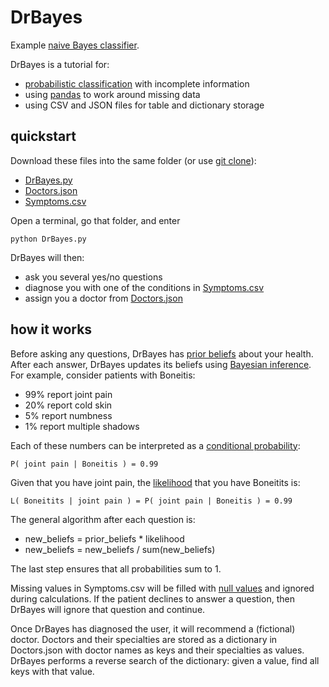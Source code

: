 # DrBayes

Example [naive Bayes classifier](https://en.wikipedia.org/wiki/Naive_Bayes_classifier).

DrBayes is a tutorial for:

- [probabilistic classification](https://en.wikipedia.org/wiki/Probabilistic_classification) with incomplete information
- using [pandas](http://pandas.pydata.org/) to work around missing data
- using CSV and JSON files for table and dictionary storage

## quickstart

Download these files into the same folder (or use [git clone](https://git-scm.com/book/en/v2/Git-Basics-Getting-a-Git-Repository)):

- [DrBayes.py](https://github.com/samkennerly/DrBayes/blob/master/DrBayes.py)
- [Doctors.json](https://github.com/samkennerly/DrBayes/blob/master/Doctors.json)
- [Symptoms.csv](https://github.com/samkennerly/DrBayes/blob/master/Symptoms.csv)

Open a terminal, go that folder, and enter

```
python DrBayes.py
```
DrBayes will then:
- ask you several yes/no questions
- diagnose you with one of the conditions in [Symptoms.csv](Symptoms.csv)
- assign you a doctor from [Doctors.json](Doctors.json)

## how it works

Before asking any questions, DrBayes has
[prior beliefs](https://en.wikipedia.org/wiki/Prior_probability)
about your health. After each answer, DrBayes updates its beliefs using
[Bayesian inference](https://en.wikipedia.org/wiki/Bayesian_inference).
For example, consider patients with Boneitis:

* 99% report joint pain
* 20% report cold skin
* 5% report numbness
* 1% report multiple shadows

Each of these numbers can be interpreted as a
[conditional probability](https://en.wikipedia.org/wiki/Conditional_probability):
```
P( joint pain | Boneitis ) = 0.99
```
Given that you have joint pain, the
[likelihood](https://en.wikipedia.org/wiki/Likelihood_function)
that you have Boneitits is:
```
L( Boneitits | joint pain ) = P( joint pain | Boneitis ) = 0.99
```

The general algorithm after each question is:
* new_beliefs = prior_beliefs * likelihood
* new_beliefs = new_beliefs / sum(new_beliefs)

The last step ensures that all probabilities sum to 1.

Missing values in Symptoms.csv will be filled with [null values](http://pandas.pydata.org/pandas-docs/stable/missing_data.html) and ignored during calculations. If the patient declines to answer a question, then DrBayes will ignore that question and continue.

Once DrBayes has diagnosed the user, it will recommend a (fictional) doctor. Doctors and their specialties are stored as a dictionary in Doctors.json with doctor names as keys and their specialties as values. DrBayes performs a reverse search of the dictionary: given a value, find all keys with that value.
